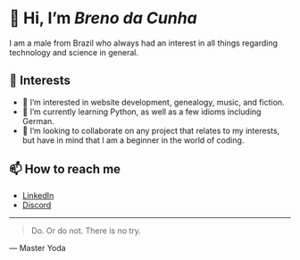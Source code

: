  # 👋 Hi, I’m _Breno da Cunha_
 I am a male from Brazil who always had an interest in all things regarding technology and science in general.
 ## 🤔 Interests
- 👀 I’m interested in website development, genealogy, music, and fiction.
- 🌱 I’m currently learning Python, as well as a few idioms including German.
- 💞️ I’m looking to collaborate on any project that relates to my interests, but have in mind that I am a beginner in the world of coding.
 ## 📫 How to reach me
- [LinkedIn](https://www.linkedin.com/in/breno-da-cunha/?locale=en_US)
- [Discord](discordapp.com/users/443544292192026647)
---
> Do. Or do not. There is no try.

— Master Yoda
<!---
brenodacunha/brenodacunha is a ✨ special ✨ repository because its `README.md` (this file) appears on your GitHub profile.
You can click the Preview link to take a look at your changes.
--->

